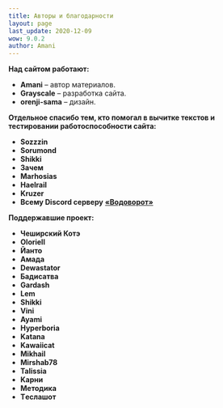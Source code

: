 ```yaml
---
title: Авторы и благодарности
layout: page
last_update: 2020-12-09
wow: 9.0.2
author: Amani
---
```


**Над сайтом работают:**

* **Amani** – автор материалов.
* **Grayscale** – разработка сайта.
* **orenji-sama** – дизайн.

**Отдельное спасибо тем, кто помогал в вычитке текстов и тестировании работоспособности сайта:**

* **Sozzzin**
* **Sorumond**
* **Shikki**
* **Зачем**
* **Marhosias**
* **Haelrail**
* **Kruzer**
* **Всему Discord серверу** [**«Водоворот»**](https://discordapp.com/invite/zTQhBn8)

**Поддержавшие проект:**

* **Чеширский Котэ**
* **Oloriell**
* **Йанто**
* **Амада**
* **Dewastator**
* **Бадисатва**
* **Gardash**
* **Lem**
* **Shikki**
* **Vini**
* **Ayami**
* **Hyperboria**
* **Katana**
* **Kawaiicat**
* **Mikhail**
* **Mirshab78**
* **Talissia**
* **Kарни**
* **Mетодика**
* **Tеслашот**

